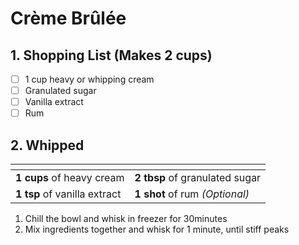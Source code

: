 # Crème Brûlée

## 1. Shopping List (Makes 2 cups)
- [ ] 1 cup heavy or whipping cream
- [ ] Granulated sugar
- [ ] Vanilla extract
- [ ] Rum

## 2. Whipped
|<!-- -->|<!-- -->|
|---|---|
| **1 cups** of heavy cream | **2 tbsp** of granulated sugar|
| **1 tsp** of vanilla extract| **1 shot** of rum *(Optional)*|

1. Chill the bowl and whisk in freezer for 30minutes
2. Mix ingredients together and whisk for 1 minute, until stiff peaks